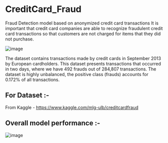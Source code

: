 # CreditCard_Fraud

Fraud Detection model based on anonymized credit card transactions
It is important that credit card companies are able to recognize fraudulent credit card transactions so that customers are not charged for items that they did not purchase.

  ![image](https://github.com/subhashishp/CreditCard_Fraud/assets/69890203/e4e540de-26c5-48bf-a07f-319c83c676ad)

The dataset contains transactions made by credit cards in September 2013 by European cardholders. This dataset presents transactions that occurred in two days, where we have 492 frauds out of 284,807 transactions. The dataset is highly unbalanced, the positive class (frauds) accounts for 0.172% of all transactions.

## For Dataset :-
From Kaggle -
https://www.kaggle.com/mlg-ulb/creditcardfraud

## Overall model performance :-

  ![image](https://github.com/subhashishp/CreditCard_Fraud/assets/69890203/a369870d-cc37-4f55-aaec-22284a7d0e26)





